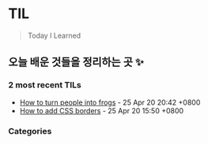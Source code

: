 # TIL
> Today I Learned

오늘 배운 것들을 정리하는 곳 ✨
---

### 2 most recent TILs

- [How to turn people into frogs](Magic/turn-people-into-frogs.md) - 25 Apr 20 20:42 +0800
- [How to add CSS borders](CSS/how-to-add-borders.md) - 25 Apr 20 15:50 +0800

### Categories

